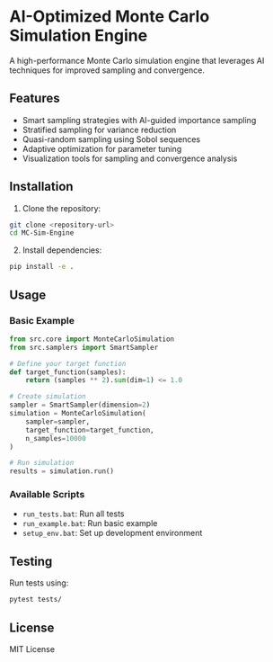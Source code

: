 # AI-Optimized Monte Carlo Simulation Engine

A high-performance Monte Carlo simulation engine that leverages AI techniques for improved sampling and convergence.

## Features

- Smart sampling strategies with AI-guided importance sampling
- Stratified sampling for variance reduction
- Quasi-random sampling using Sobol sequences
- Adaptive optimization for parameter tuning
- Visualization tools for sampling and convergence analysis

## Installation

1. Clone the repository:
```bash
git clone <repository-url>
cd MC-Sim-Engine
```

2. Install dependencies:
```bash
pip install -e .
```

## Usage

### Basic Example
```python
from src.core import MonteCarloSimulation
from src.samplers import SmartSampler

# Define your target function
def target_function(samples):
    return (samples ** 2).sum(dim=1) <= 1.0

# Create simulation
sampler = SmartSampler(dimension=2)
simulation = MonteCarloSimulation(
    sampler=sampler,
    target_function=target_function,
    n_samples=10000
)

# Run simulation
results = simulation.run()
```

### Available Scripts

- `run_tests.bat`: Run all tests
- `run_example.bat`: Run basic example
- `setup_env.bat`: Set up development environment

## Testing

Run tests using:
```bash
pytest tests/
```

## License

MIT License